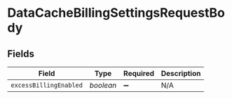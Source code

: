# DataCacheBillingSettingsRequestBody


## Fields

| Field                  | Type                   | Required               | Description            |
| ---------------------- | ---------------------- | ---------------------- | ---------------------- |
| `excessBillingEnabled` | *boolean*              | :heavy_minus_sign:     | N/A                    |